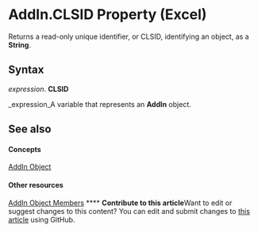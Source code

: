
# AddIn.CLSID Property (Excel)

Returns a read-only unique identifier, or CLSID, identifying an object, as a  **String**.


## Syntax

 _expression_. **CLSID**

 _expression_A variable that represents an  **AddIn** object.


## See also


#### Concepts


 [AddIn Object](ad26800d-5342-fb4c-01f3-05b7eceb7ffd.md)
#### Other resources


 [AddIn Object Members](b12f1193-e251-5f71-508f-3d348109f5a6.md)
****   **Contribute to this article**Want to edit or suggest changes to this content? You can edit and submit changes to  [this article](https://github.com/jhershey00/VBA_Excel_Test/OpenXMLCon/articles/3a8e7eeb-29f8-b05e-e0f8-9ee69a88356c.md) using GitHub.

